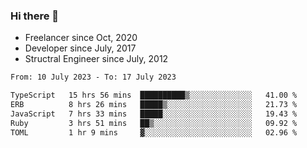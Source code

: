 ### Hi there 👋

- Freelancer since Oct, 2020
- Developer since July, 2017
- Structral Engineer since July, 2012

<!--START_SECTION:waka-->

```txt
From: 10 July 2023 - To: 17 July 2023

TypeScript   15 hrs 56 mins  ██████████▒░░░░░░░░░░░░░░   41.00 %
ERB          8 hrs 26 mins   █████▒░░░░░░░░░░░░░░░░░░░   21.73 %
JavaScript   7 hrs 33 mins   █████░░░░░░░░░░░░░░░░░░░░   19.43 %
Ruby         3 hrs 51 mins   ██▒░░░░░░░░░░░░░░░░░░░░░░   09.92 %
TOML         1 hr 9 mins     ▓░░░░░░░░░░░░░░░░░░░░░░░░   02.96 %
```

<!--END_SECTION:waka-->
